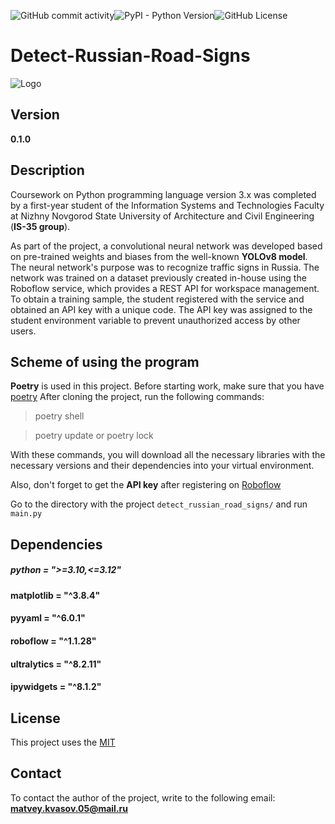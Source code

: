 ![GitHub commit activity](https://img.shields.io/github/commit-activity/m/Fantaz1er/detect-russian-road-signs)![PyPI - Python Version](https://img.shields.io/pypi/pyversions/Django)![GitHub License](https://img.shields.io/github/license/Fantaz1er/detect-russian-road-signs)
# Detect-Russian-Road-Signs
![Logo](https://cdn-icons-png.flaticon.com/512/6707/6707424.png)

## Version  

**0.1.0**
##  Description 

Coursework on Python programming language version 3.x was completed by a first-year student of the Information Systems and Technologies Faculty at Nizhny Novgorod State University of Architecture and Civil Engineering (**IS-35 group**).

As part of the project, a convolutional neural network was developed based on pre-trained weights and biases from the well-known **YOLOv8 model**. The neural network's purpose was to recognize traffic signs in Russia. The network was trained on a dataset previously created in-house using the Roboflow service, which provides a REST API for workspace management. To obtain a training sample, the student registered with the service and obtained an API key with a unique code. The API key was assigned to the student environment variable to prevent unauthorized access by other users.

## Scheme of using the program

**Poetry** is used in this project. Before starting work, make sure that you have [poetry](https://python-poetry.org/docs)
After cloning the project, run the following commands:
>poetry shell

>poetry update or poetry lock

With these commands, you will download all the necessary libraries with the necessary versions and their dependencies into your virtual environment.

Also, don't forget to get the **API key** after registering on [Roboflow](https://universe.robotflow.com/ksenia-komlach/roud-signs-rus/dataset/5/download/yolov8 )

Go to the directory with the project `detect_russian_road_signs/` and run `main.py `

## Dependencies

##### python = ">=3.10,<=3.12"
#### matplotlib = "^3.8.4"
#### pyyaml = "^6.0.1"
#### roboflow = "^1.1.28"
#### ultralytics = "^8.2.11"
#### ipywidgets = "^8.1.2"

## License

This project uses the [MIT](https://github.com/Fantaz1er/detect-russian-road-signs/blob/main/LICENSE )

## Contact

To contact the author of the project, write to the following email: **matvey.kvasov.05@mail.ru**
